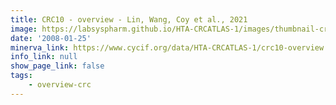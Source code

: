 ```yaml
---
title: CRC10 - overview - Lin, Wang, Coy et al., 2021
image: https://labsyspharm.github.io/HTA-CRCATLAS-1/images/thumbnail-crc10-overview.jpg
date: '2008-01-25'
minerva_link: https://www.cycif.org/data/HTA-CRCATLAS-1/crc10-overview
info_link: null
show_page_link: false
tags:
    - overview-crc
---
```

